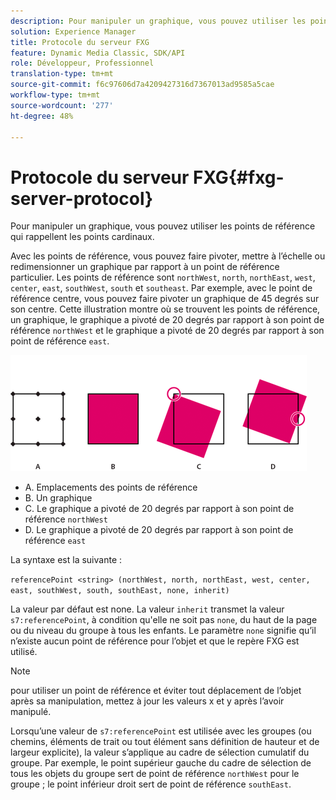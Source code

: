 ```yaml
---
description: Pour manipuler un graphique, vous pouvez utiliser les points de référence qui rappellent les points cardinaux.
solution: Experience Manager
title: Protocole du serveur FXG
feature: Dynamic Media Classic, SDK/API
role: Développeur, Professionnel
translation-type: tm+mt
source-git-commit: f6c97606d7a4209427316d7367013ad9585a5cae
workflow-type: tm+mt
source-wordcount: '277'
ht-degree: 48%

---
```



# Protocole du serveur FXG{#fxg-server-protocol}

Pour manipuler un graphique, vous pouvez utiliser les points de référence qui rappellent les points cardinaux.

Avec les points de référence, vous pouvez faire pivoter, mettre à l’échelle ou redimensionner un graphique par rapport à un point de référence particulier. Les points de référence sont `northWest`, `north`, `northEast`, `west`, `center`, `east`, `southWest`, `south` et `southeast`. Par exemple, avec le point de référence centre, vous pouvez faire pivoter un graphique de 45 degrés sur son centre. Cette illustration montre où se trouvent les points de référence, un graphique, le graphique a pivoté de 20 degrés par rapport à son point de référence `northWest` et le graphique a pivoté de 20 degrés par rapport à son point de référence `east`.

![](assets/wp_ref_points.png)

* A. Emplacements des points de référence
* B. Un graphique
* C. Le graphique a pivoté de 20 degrés par rapport à son point de référence `northWest`
* D. Le graphique a pivoté de 20 degrés par rapport à son point de référence `east`

La syntaxe est la suivante :

`referencePoint <string> (northWest, north, northEast, west, center, east, southWest, south, southEast, none, inherit)`

La valeur par défaut est none. La valeur `inherit` transmet la valeur `s7:referencePoint`, à condition qu&#39;elle ne soit pas `none`, du haut de la page ou du niveau du groupe à tous les enfants. Le paramètre `none` signifie qu’il n’existe aucun point de référence pour l’objet et que le repère FXG est utilisé.

>[!NOTE]
>
>pour utiliser un point de référence et éviter tout déplacement de l’objet après sa manipulation, mettez à jour les valeurs x et y après l’avoir manipulé.

Lorsqu’une valeur de `s7:referencePoint` est utilisée avec les groupes (ou chemins, éléments de trait ou tout élément sans définition de hauteur et de largeur explicite), la valeur s’applique au cadre de sélection cumulatif du groupe. Par exemple, le point supérieur gauche du cadre de sélection de tous les objets du groupe sert de point de référence `northWest` pour le groupe ; le point inférieur droit sert de point de référence `southEast`.

